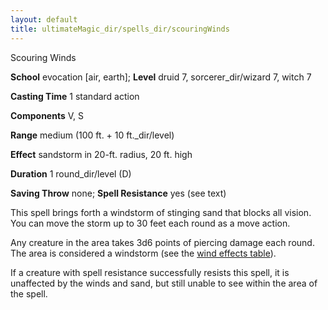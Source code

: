 ```yaml
---
layout: default
title: ultimateMagic_dir/spells_dir/scouringWinds
---
```

Scouring Winds

**School** evocation [air, earth]; **Level** druid 7, sorcerer_dir/wizard 7, witch 7

**Casting Time** 1 standard action

**Components** V, S

**Range** medium (100 ft. + 10 ft._dir/level)

**Effect** sandstorm in 20-ft. radius, 20 ft. high

**Duration** 1 round_dir/level (D)

**Saving Throw** none; **Spell Resistance** yes (see text)

This spell brings forth a windstorm of stinging sand that blocks all vision. You can move the storm up to 30 feet each round as a move action.

Any creature in the area takes 3d6 points of piercing damage each round. The area is considered a windstorm (see the [wind effects table](../environment#_table-13-10-wind-effects)).

If a creature with spell resistance successfully resists this spell, it is unaffected by the winds and sand, but still unable to see within the area of the spell.

